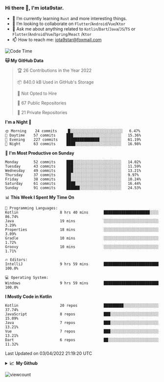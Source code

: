 ### Hi there 👋, I'm iota9star.

- 🌱 I’m currently learning `Rust` and more interesting things.
- 👯 I’m looking to collaborate on `Flutter`/`Android`/`Vue`/`Ktor`
- 💬 Ask me about anything related to `Kotlin`/`Dart`/`Java`/`JS`/`TS` or `Flutter`/`Android`/`Vue`/`Spring`/`React`
  /`Ktor`
- 📫 How to reach me: [iota9star@foxmail.com](iota9star@foxmail.com)



<!--START_SECTION:waka-->
![Code Time](http://img.shields.io/badge/Code%20Time-2%2C697%20hrs%2049%20mins-blue)

**🐱 My GitHub Data** 

> 🏆 26 Contributions in the Year 2022
 > 
> 📦 840.0 kB Used in GitHub's Storage 
 > 
> 🚫 Not Opted to Hire
 > 
> 📜 67 Public Repositories 
 > 
> 🔑 21 Private Repositories  
 > 
**I'm a Night 🦉** 

```text
🌞 Morning    24 commits     █░░░░░░░░░░░░░░░░░░░░░░░░   6.47% 
🌆 Daytime    57 commits     ███░░░░░░░░░░░░░░░░░░░░░░   15.36% 
🌃 Evening    227 commits    ███████████████░░░░░░░░░░   61.19% 
🌙 Night      63 commits     ████░░░░░░░░░░░░░░░░░░░░░   16.98%

```
📅 **I'm Most Productive on Sunday** 

```text
Monday       52 commits     ███░░░░░░░░░░░░░░░░░░░░░░   14.02% 
Tuesday      43 commits     ███░░░░░░░░░░░░░░░░░░░░░░   11.59% 
Wednesday    49 commits     ███░░░░░░░░░░░░░░░░░░░░░░   13.21% 
Thursday     37 commits     ██░░░░░░░░░░░░░░░░░░░░░░░   9.97% 
Friday       38 commits     ██░░░░░░░░░░░░░░░░░░░░░░░   10.24% 
Saturday     61 commits     ████░░░░░░░░░░░░░░░░░░░░░   16.44% 
Sunday       91 commits     ██████░░░░░░░░░░░░░░░░░░░   24.53%

```


📊 **This Week I Spent My Time On** 

```text
💬 Programming Languages: 
Kotlin                   8 hrs 40 mins       █████████████████████░░░░   86.74% 
Java                     19 mins             ░░░░░░░░░░░░░░░░░░░░░░░░░   3.29% 
Properties               18 mins             ░░░░░░░░░░░░░░░░░░░░░░░░░   3.09% 
Gradle                   10 mins             ░░░░░░░░░░░░░░░░░░░░░░░░░   1.72% 
Groovy                   10 mins             ░░░░░░░░░░░░░░░░░░░░░░░░░   1.71%

🔥 Editors: 
IntelliJ                 9 hrs 59 mins       █████████████████████████   100.0%

💻 Operating System: 
Windows                  9 hrs 59 mins       █████████████████████████   100.0%

```

**I Mostly Code in Kotlin** 

```text
Kotlin                   20 repos            █████████░░░░░░░░░░░░░░░░   37.74% 
JavaScript               8 repos             ███░░░░░░░░░░░░░░░░░░░░░░   15.09% 
Java                     7 repos             ███░░░░░░░░░░░░░░░░░░░░░░   13.21% 
Vue                      7 repos             ███░░░░░░░░░░░░░░░░░░░░░░   13.21% 
Dart                     6 repos             ██░░░░░░░░░░░░░░░░░░░░░░░   11.32%

```



 Last Updated on 03/04/2022 21:19:20 UTC
<!--END_SECTION:waka-->

<details>
  <summary><b>📈&nbsp;&nbsp;My Github</b></summary>
  <br>
  <img src='https://github-profile-trophy.vercel.app/?username=iota9star'>
  <img src='https://bad-apple-github-readme.vercel.app/api?show_bg=1&username=iota9star&hide_title=true'>
  <img src='http://cr-skills-chart-widget.azurewebsites.net/api/api?username=iota9star'>
</details>


![viewcount](https://count.getloli.com/get/@iota9star?theme=rule34)
